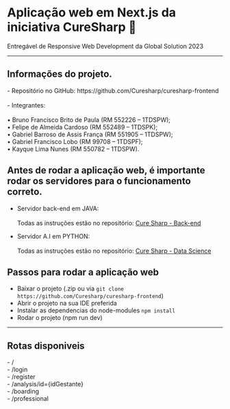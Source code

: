 # Aplicação web em Next.js da iniciativa CureSharp 💚

Entregável de Responsive Web Development da Global Solution 2023

<hr>

<h2>Informações do projeto.</h2>
- Repositório no GitHub: https://github.com/Curesharp/curesharp-frontend
<br><br>- Integrantes:<br><br> 
    •	Bruno Francisco Brito de Paula (RM 552226 – 1TDSPW);<br>
    •	Felipe de Almeida Cardoso (RM 552489 – 1TDSPK);<br>
    •	Gabriel Barroso de Assis França (RM 551905 – 1TDSPW);<br>
    •	Gabriel Francisco Lobo (RM 99708 – 1TDSPF);<br>
    •	Kayque Lima Nunes (RM 550782 – 1TDSPW).

<h2>Antes de rodar a aplicação web, é importante rodar os servidores para o funcionamento correto.</h2>

- Servidor back-end em JAVA:
<br><br>Todas as instruções estão no repositório: [Cure Sharp - Back-end](https://github.com/Curesharp/curesharp-backend)

- Servidor A.I em PYTHON:
<br><br>Todas as instruções estão no repositório: [Cure Sharp - Data Science](https://github.com/Curesharp/curesharp-datascience)

<h2>Passos para rodar a aplicação web</h2>

- Baixar o projeto (.zip ou via ```git clone https://github.com/Curesharp/curesharp-frontend```)
- Abrir o projeto na sua IDE preferida
- Instalar as dependencias do node-modules ```npm install```
- Rodar o projeto (npm run dev)

<hr>

<h2>Rotas disponiveis</h2>
- /</br>
- /login</br>
- /register</br>
- /analysis/id={idGestante}</br>
- /boarding</br>
- /professional</br>
